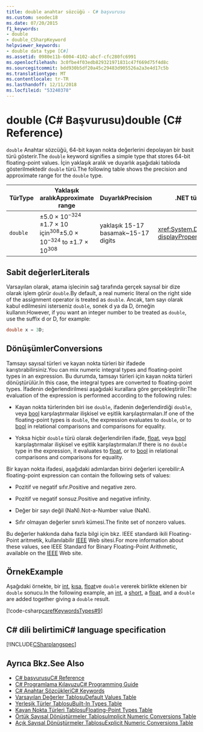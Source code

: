 ```yaml
---
title: double anahtar sözcüğü - C# başvurusu
ms.custom: seodec18
ms.date: 07/20/2015
f1_keywords:
- double
- double_CSharpKeyword
helpviewer_keywords:
- double data type [C#]
ms.assetid: 0980e11b-6004-4102-abcf-cfc280fc6991
ms.openlocfilehash: 3c0fbe4f03edb829321971831c47f669d75f4d8c
ms.sourcegitcommit: bdd930b5df20a45c29483d905526a2a3e4d17c5b
ms.translationtype: MT
ms.contentlocale: tr-TR
ms.lasthandoff: 12/11/2018
ms.locfileid: "53240378"
---
```

# <a name="double-c-reference"></a><span data-ttu-id="f0e94-102">double (C# Başvurusu)</span><span class="sxs-lookup"><span data-stu-id="f0e94-102">double (C# Reference)</span></span>

<span data-ttu-id="f0e94-103">`double` Anahtar sözcüğü, 64-bit kayan nokta değerlerini depolayan bir basit türü gösterir.</span><span class="sxs-lookup"><span data-stu-id="f0e94-103">The `double` keyword signifies a simple type that stores 64-bit floating-point values.</span></span> <span data-ttu-id="f0e94-104">İçin yaklaşık aralık ve duyarlık aşağıdaki tabloda gösterilmektedir `double` türü.</span><span class="sxs-lookup"><span data-stu-id="f0e94-104">The following table shows the precision and approximate range for the `double` type.</span></span>

|<span data-ttu-id="f0e94-105">Tür</span><span class="sxs-lookup"><span data-stu-id="f0e94-105">Type</span></span>|<span data-ttu-id="f0e94-106">Yaklaşık aralık</span><span class="sxs-lookup"><span data-stu-id="f0e94-106">Approximate range</span></span>|<span data-ttu-id="f0e94-107">Duyarlık</span><span class="sxs-lookup"><span data-stu-id="f0e94-107">Precision</span></span>|<span data-ttu-id="f0e94-108">.NET türü</span><span class="sxs-lookup"><span data-stu-id="f0e94-108">.NET type</span></span>|
|----------|-----------------------|---------------|-------------------------|
|`double`|<span data-ttu-id="f0e94-109">±5.0 × 10<sup>−324</sup> ±1.7 × 10 için<sup>308</sup></span><span class="sxs-lookup"><span data-stu-id="f0e94-109">±5.0 × 10<sup>−324</sup> to ±1.7 × 10<sup>308</sup></span></span>|<span data-ttu-id="f0e94-110">yaklaşık 15-17 basamak</span><span class="sxs-lookup"><span data-stu-id="f0e94-110">~15-17 digits</span></span>|<xref:System.Double?displayProperty=nameWithType>|

## <a name="literals"></a><span data-ttu-id="f0e94-111">Sabit değerler</span><span class="sxs-lookup"><span data-stu-id="f0e94-111">Literals</span></span>

<span data-ttu-id="f0e94-112">Varsayılan olarak, atama işlecinin sağ tarafında gerçek sayısal bir dize olarak işlem görür `double`.</span><span class="sxs-lookup"><span data-stu-id="f0e94-112">By default, a real numeric literal on the right side of the assignment operator is treated as `double`.</span></span> <span data-ttu-id="f0e94-113">Ancak, tam sayı olarak kabul edilmesini isterseniz `double`, sonek d ya da D, örneğin kullanın:</span><span class="sxs-lookup"><span data-stu-id="f0e94-113">However, if you want an integer number to be treated as `double`, use the suffix d or D, for example:</span></span>

```csharp
double x = 3D;
```

## <a name="conversions"></a><span data-ttu-id="f0e94-114">Dönüşümler</span><span class="sxs-lookup"><span data-stu-id="f0e94-114">Conversions</span></span>

<span data-ttu-id="f0e94-115">Tamsayı sayısal türleri ve kayan nokta türleri bir ifadede karıştırabilirsiniz.</span><span class="sxs-lookup"><span data-stu-id="f0e94-115">You can mix numeric integral types and floating-point types in an expression.</span></span> <span data-ttu-id="f0e94-116">Bu durumda, tamsayı türleri için kayan nokta türleri dönüştürülür.</span><span class="sxs-lookup"><span data-stu-id="f0e94-116">In this case, the integral types are converted to floating-point types.</span></span> <span data-ttu-id="f0e94-117">İfadenin değerlendirilmesi aşağıdaki kurallara göre gerçekleştirilir:</span><span class="sxs-lookup"><span data-stu-id="f0e94-117">The evaluation of the expression is performed according to the following rules:</span></span>

- <span data-ttu-id="f0e94-118">Kayan nokta türlerinden biri ise `double`, ifadenin değerlendirdiği `double`, veya [bool](../../../csharp/language-reference/keywords/bool.md) karşılaştırmalar ilişkisel ve eşitlik karşılaştırmaları.</span><span class="sxs-lookup"><span data-stu-id="f0e94-118">If one of the floating-point types is `double`, the expression evaluates to `double`, or to [bool](../../../csharp/language-reference/keywords/bool.md) in relational comparisons and comparisons for equality.</span></span>

- <span data-ttu-id="f0e94-119">Yoksa hiçbir `double` türü olarak değerlendirilen ifade, [float](../../../csharp/language-reference/keywords/float.md), veya [bool](../../../csharp/language-reference/keywords/bool.md) karşılaştırmalar ilişkisel ve eşitlik karşılaştırmaları.</span><span class="sxs-lookup"><span data-stu-id="f0e94-119">If there is no `double` type in the expression, it evaluates to [float](../../../csharp/language-reference/keywords/float.md), or to [bool](../../../csharp/language-reference/keywords/bool.md) in relational comparisons and comparisons for equality.</span></span>

 <span data-ttu-id="f0e94-120">Bir kayan nokta ifadesi, aşağıdaki adımlardan birini değerleri içerebilir:</span><span class="sxs-lookup"><span data-stu-id="f0e94-120">A floating-point expression can contain the following sets of values:</span></span>

- <span data-ttu-id="f0e94-121">Pozitif ve negatif sıfır.</span><span class="sxs-lookup"><span data-stu-id="f0e94-121">Positive and negative zero.</span></span>

- <span data-ttu-id="f0e94-122">Pozitif ve negatif sonsuz.</span><span class="sxs-lookup"><span data-stu-id="f0e94-122">Positive and negative infinity.</span></span>

- <span data-ttu-id="f0e94-123">Değer bir sayı değil (NaN).</span><span class="sxs-lookup"><span data-stu-id="f0e94-123">Not-a-Number value (NaN).</span></span>

- <span data-ttu-id="f0e94-124">Sıfır olmayan değerler sınırlı kümesi.</span><span class="sxs-lookup"><span data-stu-id="f0e94-124">The finite set of nonzero values.</span></span>

<span data-ttu-id="f0e94-125">Bu değerler hakkında daha fazla bilgi için bkz. IEEE standardı ikili Floating-Point aritmetik, kullanılabilir [IEEE](https://www.ieee.org) Web sitesi.</span><span class="sxs-lookup"><span data-stu-id="f0e94-125">For more information about these values, see IEEE Standard for Binary Floating-Point Arithmetic, available on the [IEEE](https://www.ieee.org) Web site.</span></span>

## <a name="example"></a><span data-ttu-id="f0e94-126">Örnek</span><span class="sxs-lookup"><span data-stu-id="f0e94-126">Example</span></span>

<span data-ttu-id="f0e94-127">Aşağıdaki örnekte, bir [int](../../../csharp/language-reference/keywords/int.md), [kısa](../../../csharp/language-reference/keywords/short.md), [float](../../../csharp/language-reference/keywords/float.md)ve `double` vererek birlikte eklenen bir `double` sonucu.</span><span class="sxs-lookup"><span data-stu-id="f0e94-127">In the following example, an [int](../../../csharp/language-reference/keywords/int.md), a [short](../../../csharp/language-reference/keywords/short.md), a [float](../../../csharp/language-reference/keywords/float.md), and a `double` are added together giving a `double` result.</span></span>

[!code-csharp[csrefKeywordsTypes#9](~/samples/snippets/csharp/VS_Snippets_VBCSharp/csrefKeywordsTypes/CS/keywordsTypes.cs#9)]

## <a name="c-language-specification"></a><span data-ttu-id="f0e94-128">C# dili belirtimi</span><span class="sxs-lookup"><span data-stu-id="f0e94-128">C# language specification</span></span>

[!INCLUDE[CSharplangspec](~/includes/csharplangspec-md.md)]

## <a name="see-also"></a><span data-ttu-id="f0e94-129">Ayrıca Bkz.</span><span class="sxs-lookup"><span data-stu-id="f0e94-129">See Also</span></span>

- [<span data-ttu-id="f0e94-130">C# başvurusu</span><span class="sxs-lookup"><span data-stu-id="f0e94-130">C# Reference</span></span>](../../../csharp/language-reference/index.md)  
- [<span data-ttu-id="f0e94-131">C# Programlama Kılavuzu</span><span class="sxs-lookup"><span data-stu-id="f0e94-131">C# Programming Guide</span></span>](../../../csharp/programming-guide/index.md)  
- [<span data-ttu-id="f0e94-132">C# Anahtar Sözcükleri</span><span class="sxs-lookup"><span data-stu-id="f0e94-132">C# Keywords</span></span>](../../../csharp/language-reference/keywords/index.md)  
- [<span data-ttu-id="f0e94-133">Varsayılan Değerler Tablosu</span><span class="sxs-lookup"><span data-stu-id="f0e94-133">Default Values Table</span></span>](../../../csharp/language-reference/keywords/default-values-table.md)  
- [<span data-ttu-id="f0e94-134">Yerleşik Türler Tablosu</span><span class="sxs-lookup"><span data-stu-id="f0e94-134">Built-In Types Table</span></span>](../../../csharp/language-reference/keywords/built-in-types-table.md)  
- [<span data-ttu-id="f0e94-135">Kayan Nokta Türleri Tablosu</span><span class="sxs-lookup"><span data-stu-id="f0e94-135">Floating-Point Types Table</span></span>](../../../csharp/language-reference/keywords/floating-point-types-table.md)  
- [<span data-ttu-id="f0e94-136">Örtük Sayısal Dönüştürmeler Tablosu</span><span class="sxs-lookup"><span data-stu-id="f0e94-136">Implicit Numeric Conversions Table</span></span>](../../../csharp/language-reference/keywords/implicit-numeric-conversions-table.md)  
- [<span data-ttu-id="f0e94-137">Açık Sayısal Dönüştürmeler Tablosu</span><span class="sxs-lookup"><span data-stu-id="f0e94-137">Explicit Numeric Conversions Table</span></span>](../../../csharp/language-reference/keywords/explicit-numeric-conversions-table.md)  

